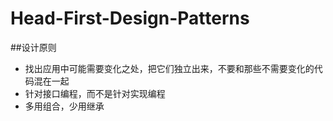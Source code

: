 # Head-First-Design-Patterns

##设计原则
  * 找出应用中可能需要变化之处，把它们独立出来，不要和那些不需要变化的代码混在一起
  * 针对接口编程，而不是针对实现编程
  * 多用组合，少用继承
